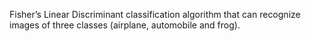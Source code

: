 Fisher’s Linear Discriminant classification algorithm that can recognize images of three classes (airplane, automobile and frog).
